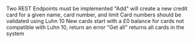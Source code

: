 Two REST Endpoints must be implemented
"Add" will create a new credit card for a given name, card number, and limit
Card numbers should be validated using Luhn 10
New cards start with a £0 balance
for cards not compatible with Luhn 10, return an error
"Get all" returns all cards in the system